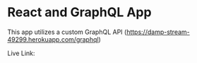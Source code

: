 # React and GraphQL App

This app utilizes a custom GraphQL API (https://damp-stream-49299.herokuapp.com/graphql)

Live Link:
